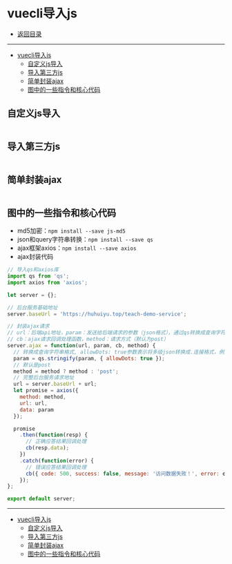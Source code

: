 # vuecli导入js

- [返回目录](./README.md)

---

- [vuecli导入js](#vuecli导入js)
  - [自定义js导入](#自定义js导入)
  - [导入第三方js](#导入第三方js)
  - [简单封装ajax](#简单封装ajax)
  - [图中的一些指令和核心代码](#图中的一些指令和核心代码)

## 自定义js导入

<section class="img-flex-box" >
  <section><img class="lazy-image" data-src="../../images/webfront/vuecli/vuecli-0042.png" alt=""></section>
  <section><img class="lazy-image" data-src="../../images/webfront/vuecli/vuecli-0043.png" alt=""></section>
  <section><img class="lazy-image" data-src="../../images/webfront/vuecli/vuecli-0044.png" alt=""></section>
  <section><img class="lazy-image" data-src="../../images/webfront/vuecli/vuecli-0045.png" alt=""></section>
</section>

## 导入第三方js

<section class="img-flex-box" >
  <section><img class="lazy-image" data-src="../../images/webfront/vuecli/vuecli-0046.png" alt=""></section>
  <section><img class="lazy-image" data-src="../../images/webfront/vuecli/vuecli-0047.png" alt=""></section>
  <section><img class="lazy-image" data-src="../../images/webfront/vuecli/vuecli-0048.png" alt=""></section>
  <section><img class="lazy-image" data-src="../../images/webfront/vuecli/vuecli-0049.png" alt=""></section>
</section>

## 简单封装ajax

<section class="img-flex-box" >
  <section><img class="lazy-image" data-src="../../images/webfront/vuecli/vuecli-0050.png" alt=""></section>
  <section><img class="lazy-image" data-src="../../images/webfront/vuecli/vuecli-0051.png" alt=""></section>
  <section><img class="lazy-image" data-src="../../images/webfront/vuecli/vuecli-0052.png" alt=""></section>
  <section><img class="lazy-image" data-src="../../images/webfront/vuecli/vuecli-0053.png" alt=""></section>
  <section><img class="lazy-image" data-src="../../images/webfront/vuecli/vuecli-0054.png" alt=""></section>
  <section><img class="lazy-image" data-src="../../images/webfront/vuecli/vuecli-0055.png" alt=""></section>
</section>

## 图中的一些指令和核心代码

- md5加密：`npm install --save js-md5`
- json和query字符串转换：`npm install --save qs`
- ajax框架axios：`npm install --save axios`
- ajax封装代码

```js
// 导入qs和axios库
import qs from 'qs';
import axios from 'axios';

let server = {};

// 后台服务基础地址
server.baseUrl = 'https://huhuiyu.top/teach-demo-service';

// 封装ajax请求
// url：后端api地址，param：发送给后端请求的参数（json格式），通过qs转换成查询字符串格式
// cb：ajax请求回调处理函数，method：请求方式（默认为post）
server.ajax = function(url, param, cb, method) {
  // 转换成查询字符串格式, allowDots: true参数表示将多级json转换成.连接格式，例如{a:{b:'cc'}}转换为a.b=cc
  param = qs.stringify(param, { allowDots: true });
  // 默认是post
  method = method ? method : 'post';
  // 完整后台服务请求地址
  url = server.baseUrl + url;
  let promise = axios({
    method: method,
    url: url,
    data: param
  });

  promise
    .then(function(resp) {
      // 正确应答结果回调处理
      cb(resp.data);
    })
    .catch(function(error) {
      // 错误应答结果回调处理
      cb({ code: 500, success: false, message: '访问数据失败！', error: error });
    });
};

export default server;
```

---

- [vuecli导入js](#vuecli导入js)
  - [自定义js导入](#自定义js导入)
  - [导入第三方js](#导入第三方js)
  - [简单封装ajax](#简单封装ajax)
  - [图中的一些指令和核心代码](#图中的一些指令和核心代码)

<!-- js处理背景和css样式 -->
<script type="module" src="https://huhuiyu.top/js/github.js"></script>

